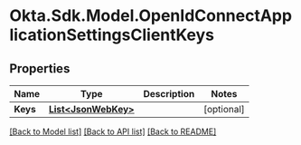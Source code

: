 # Okta.Sdk.Model.OpenIdConnectApplicationSettingsClientKeys
## Properties

Name | Type | Description | Notes
------------ | ------------- | ------------- | -------------
**Keys** | [**List&lt;JsonWebKey&gt;**](JsonWebKey.md) |  | [optional] 

[[Back to Model list]](../README.md#documentation-for-models) [[Back to API list]](../README.md#documentation-for-api-endpoints) [[Back to README]](../README.md)


